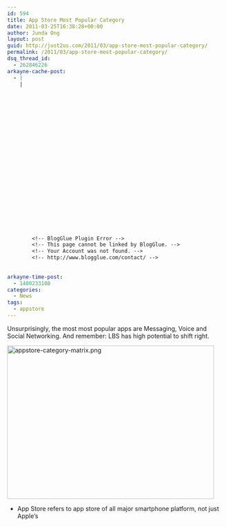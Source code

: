 ```yaml
---
id: 594
title: App Store Most Popular Category
date: 2011-03-25T16:38:28+00:00
author: Junda Ong
layout: post
guid: http://just2us.com/2011/03/app-store-most-popular-category/
permalink: /2011/03/app-store-most-popular-category/
dsq_thread_id:
  - 262846226
arkayne-cache-post:
  - |
    |
        
        
        
        
        
        
        
        
        
        
        
        
        
        
        
        
        
        
        
        
        
        
        
        <!-- BlogGlue Plugin Error -->
        <!-- This page cannot be linked by BlogGlue. -->
        <!-- Your Account was not found. -->
        <!-- http://www.blogglue.com/contact/ -->
        
        
arkayne-time-post:
  - 1400233108
categories:
  - News
tags:
  - appstore
---
```

Unsurprisingly, the most most popular apps are Messaging, Voice and Social Networking. And remember: LBS has high potential to shift right.

<a href="http://www.zokem.com/2011/03/youtube-top-installed-app-facebook-leads-in-unique-users/" onclick="__gaTracker('send', 'event', 'outbound-article', 'http://www.zokem.com/2011/03/youtube-top-installed-app-facebook-leads-in-unique-users/', '');"><img src="http://blog.just2us.com/wp-content/uploads/2011/03/appstore-category-matrix.png" width="480" height="355" alt="appstore-category-matrix.png" /></a>

* App Store refers to app store of all major smartphone platform, not just Apple&#8217;s

<div style="font-size:0px;height:0px;line-height:0px;margin:0;padding:0;clear:both">
</div>